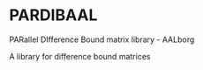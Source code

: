 # PARDIBAAL
PARallel DIfference Bound matrix library - AALborg 

A library for difference bound matrices
